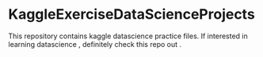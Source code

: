 # KaggleExerciseDataScienceProjects
This repository contains kaggle datascience practice files. If interested in learning datascience , definitely check this repo out .